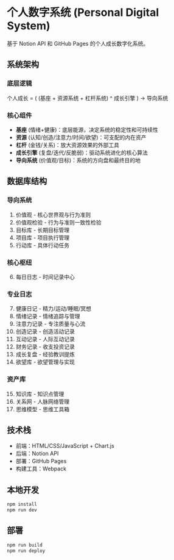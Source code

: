 # 个人数字系统 (Personal Digital System)

基于 Notion API 和 GitHub Pages 的个人成长数字化系统。

## 系统架构

### 底层逻辑
个人成长 = ( (基座 + 资源系统 + 杠杆系统) ^ 成长引擎 ) -> 导向系统

### 核心组件
- **基座** (情绪+健康)：底层能源，决定系统的稳定性和可持续性
- **资源** (认知/创造/注意力/时间/欲望)：可支配的内在资产
- **杠杆** (金钱/关系)：放大资源效果的外部工具
- **成长引擎** (复盘/迭代/反脆弱)：驱动系统进化的核心算法
- **导向系统** (价值观/目标)：系统的方向盘和最终目的地

## 数据库结构

### 导向系统
1. 价值观 - 核心世界观与行为准则
2. 价值观检验 - 行为与准则一致性检验
3. 目标库 - 长期目标管理
4. 项目库 - 项目执行管理
5. 行动库 - 具体行动任务

### 核心枢纽
6. 每日日志 - 时间记录中心

### 专业日志
7. 健康日记 - 精力/运动/睡眠/冥想
8. 情绪记录 - 情绪追踪与管理
9. 注意力记录 - 专注质量与心流
10. 创造记录 - 创造活动记录
11. 互动记录 - 人际互动记录
12. 财务记录 - 收支投资记录
13. 成长复盘 - 经验教训提炼
14. 欲望库 - 欲望管理与实现

### 资产库
15. 知识库 - 知识点管理
16. 关系网 - 人脉网络管理
17. 思维模型 - 思维工具箱

## 技术栈
- 前端：HTML/CSS/JavaScript + Chart.js
- 后端：Notion API
- 部署：GitHub Pages
- 构建工具：Webpack

## 本地开发
```bash
npm install
npm run dev
```

## 部署
```bash
npm run build
npm run deploy
```
